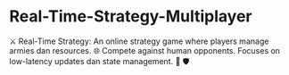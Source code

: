 # Real-Time-Strategy-Multiplayer
⚔️ Real-Time Strategy: An online strategy game where players manage armies dan resources. 🌐 Compete against human opponents. Focuses on low-latency updates dan state management. 🏰 🛡️
